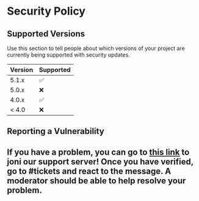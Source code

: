 # Security Policy

## Supported Versions

Use this section to tell people about which versions of your project are
currently being supported with security updates.

| Version | Supported          |
| ------- | ------------------ |
| 5.1.x   | :white_check_mark: |
| 5.0.x   | :x:                |
| 4.0.x   | :white_check_mark: |
| < 4.0   | :x:                |

## Reporting a Vulnerability



## If you have a problem, you can go to [this link](https://discord.gg/Sun4mtFjwE) to joni our support server! Once you have verified, go to #tickets and react to the message. A moderator should be able to help resolve your problem.
